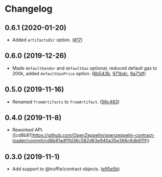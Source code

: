 # Changelog

## 0.6.1 (2020-01-20)
 * Added `artifactsDir` option. ([#17](https://github.com/OpenZeppelin/openzeppelin-contract-loader/pull/17))

## 0.6.0 (2019-12-26)
 * Made `defaultSender` and `defaultGas` optional, reduced default gas to 200k, added `defaultGasPrice` option. ([6b543b](https://github.com/OpenZeppelin/openzeppelin-contract-loader/commit/6b543b), [971bdc](https://github.com/OpenZeppelin/openzeppelin-contract-loader/commit/971bdc), [9a71df](https://github.com/OpenZeppelin/openzeppelin-contract-loader/commit/9a71df))

## 0.5.0 (2019-11-16)
 * Renamed `fromArtifacts` to `fromArtifact`. ([56c483](https://github.com/OpenZeppelin/openzeppelin-contract-loader/commit/56c483d37c8fa4f84a7eb7a6f21ca207c738a699))

## 0.4.0 (2019-11-8)
 * Reworked API. ([cd8b81]https://github.com/OpenZeppelin/openzeppelin-contract-loader/commit/cd8b81adf1fd36c582d63e940a35e386c6db611f))

## 0.3.0 (2019-11-1)
 * Add support to @truffle/contract objects. ([e95e5b](https://github.com/OpenZeppelin/openzeppelin-contract-loader/commit/e95e5b3499ae1cd55821be5073e1e43e52d9f976))
